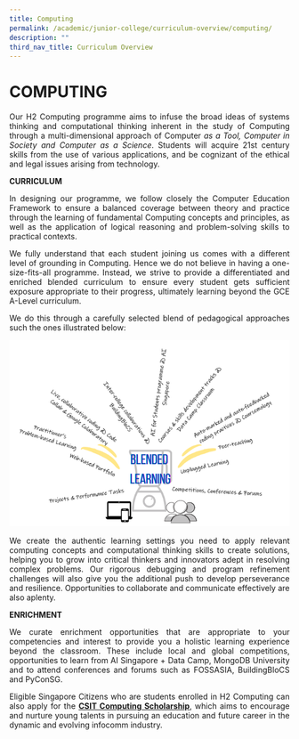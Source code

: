 ```yaml
---
title: Computing
permalink: /academic/junior-college/curriculum-overview/computing/
description: ""
third_nav_title: Curriculum Overview
---
```

# COMPUTING

<p style="text-align: justify;">Our H2 Computing programme aims to infuse the broad ideas of systems thinking and computational thinking inherent in the study of Computing through a multi-dimensional approach of Computer <i>as a Tool, Computer in Society and Computer as a Science</i>. Students will acquire 21st century skills from the use of various applications, and be cognizant of the ethical and legal issues arising from technology.</p>

**CURRICULUM**

<p style="text-align: justify;">In designing our programme, we follow closely the Computer Education Framework to ensure a balanced coverage between theory and practice through the learning of fundamental Computing concepts and principles, as well as the application of logical reasoning and problem-solving skills to practical contexts.</p>

<p style="text-align: justify;">We fully understand that each student joining us comes with a different level of grounding in Computing. Hence we do not believe in having a one-size-fits-all programme. Instead, we strive to provide a differentiated and enriched blended curriculum to ensure every student gets sufficient exposure appropriate to their progress, ultimately learning beyond the GCE A-Level curriculum.</p>

<p style="text-align: justify;">We do this through a carefully selected blend of pedagogical approaches such the ones illustrated below:</p>

![](/images/Academic/Curriculum%20Overview/Computing/Blended%20Learning.png)

<p style="text-align: justify;">We create the authentic learning settings you need to apply relevant computing concepts and computational thinking skills to create solutions, helping you to grow into critical thinkers and innovators adept in resolving complex problems. Our rigorous debugging and program refinement challenges will also give you the additional push to develop perseverance and resilience. Opportunities to collaborate and communicate effectively are also aplenty.</p>

**ENRICHMENT**

<p style="text-align: justify;">We curate enrichment opportunities that are appropriate to your competencies and interest to provide you a holistic learning experience beyond the classroom. These include local and global competitions, opportunities to learn from AI Singapore + Data Camp, MongoDB University and to attend conferences and forums such as FOSSASIA, BuildingBloCS and PyConSG.</p>

<p style="text-align: justify;">Eligible Singapore Citizens who are students enrolled in H2 Computing can also apply for the <a href="https://www.csit.gov.sg/internships-scholarships/csit-computing-scholarship" target="_blank"><b>CSIT Computing Scholarship</b></a>, which aims to encourage and nurture young talents in pursuing an education and future career in the dynamic and evolving infocomm industry.</p>
